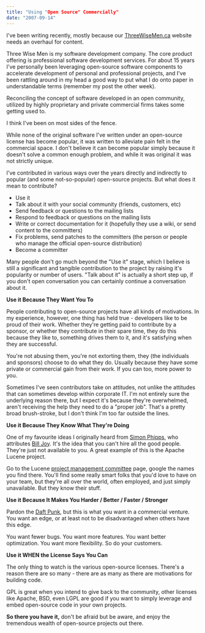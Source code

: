 ```yaml
---
title: "Using "Open Source" Commercially"
date: "2007-09-14"
---
```


I've been writing recently, mostly because our [ThreeWiseMen.ca](http://threewisemen.ca) website needs an overhaul for content.

Three Wise Men is my software development company. The core product offering is professional software development services. For about 15 years I've personally been leveraging open-source software components to accelerate development of personal and professional projects, and I've been rattling around in my head a good way to put what I do onto paper in understandable terms (remember my post the other week).

Reconciling the concept of software developed in an open community, utilized by highly proprietary and private commercial firms takes some getting used to.

I think I've been on most sides of the fence.

While none of the original software I've written under an open-source license has become popular, it was written to alleviate pain felt in the commercial space. I don't believe it can become popular simply because it doesn't solve a common enough problem, and while it was original it was not strictly unique.

I've contributed in various ways over the years directly and indirectly to popular (and some not-so-popular) open-source projects. But what does it mean to contribute?

- Use it
- Talk about it with your social community (friends, customers, etc)
- Send feedback or questions to the mailing lists
- Respond to feedback or questions on the mailing lists
- Write or correct documentation for it (hopefully they use a wiki, or send content to the committers)
- Fix problems, send patches to the committers (the person or people who manage the official open-source distribution)
- Become a committer

Many people don't go much beyond the "Use it" stage, which I believe is still a significant and tangible contribution to the project by raising it's popularity or number of users. "Talk about it" is actually a short step up, if you don't open conversation you can certainly continue a conversation about it.

**Use it Because They Want You To**

People contributing to open-source projects have all kinds of motivations. In my experience, however, one thing has held true - developers like to be proud of their work. Whether they're getting paid to contribute by a sponsor, or whether they contribute in their spare time, they do this because they like to, something drives them to it, and it's satisfying when they are successful.

You're not abusing them, you're not extorting them, they (the individuals and sponsors) choose to do what they do. Usually because they have some private or commercial gain from their work. If you can too, more power to you.

Sometimes I've seen contributors take on attitudes, not unlike the attitudes that can sometimes develop within corporate IT. I'm not entirely sure the underlying reason there, but I expect it's because they're overwhelmed, aren't receiving the help they need to do a "proper job". That's a pretty broad brush-stroke, but I don't think I'm too far outside the lines.

**Use it Because They Know What They're Doing**

One of my favourite ideas I originally heard from [Simon Phipps](http://www.webmink.net/minkblog.htm), who attributes [Bill Joy](http://en.wikipedia.org/wiki/Bill_Joy). It's the idea that you can't hire all the good people. They're just not available to you. A great example of this is the Apache Lucene project.

Go to the Lucene [project management committee](http://lucene.apache.org/who.html) page, google the names you find there. You'll find some really smart folks that you'd love to have on your team, but they're all over the world, often employed, and just simply unavailable. But they know their stuff.

**Use it Because It Makes You Harder / Better / Faster / Stronger**

Pardon the [Daft Punk](http://www.youtube.com/watch?v=K2cYWfq--Nw), but this is what you want in a commercial venture. You want an edge, or at least not to be disadvantaged when others have this edge.

You want fewer bugs. You want more features. You want better optimization. You want more flexibility. So do your customers.

**Use it WHEN the License Says You Can**

The only thing to watch is the various open-source licenses. There's a reason there are so many - there are as many as there are motivations for building code.

GPL is great when you intend to give back to the community, other licenses like Apache, BSD, even LGPL are good if you want to simply leverage and embed open-source code in your own projects.

**So there you have it,** don't be afraid but be aware, and enjoy the tremendous wealth of open-source projects out there.
